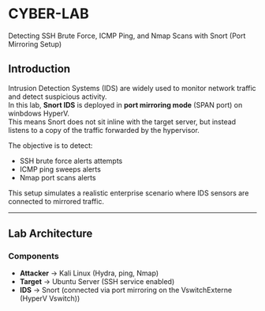 # CYBER-LAB
Detecting SSH Brute Force, ICMP Ping, and Nmap Scans with Snort (Port Mirroring Setup)

## Introduction
Intrusion Detection Systems (IDS) are widely used to monitor network traffic and detect suspicious activity.  
In this lab, **Snort IDS** is deployed in **port mirroring mode** (SPAN port) on winbdows HyperV.  
This means Snort does not sit inline with the target server, but instead listens to a copy of the traffic forwarded by the hypervisor.  

The objective is to detect:
- SSH brute force alerts attempts
- ICMP ping sweeps alerts
- Nmap port scans alerts

This setup simulates a realistic enterprise scenario where IDS sensors are connected to mirrored traffic.

---

## Lab Architecture

### Components
- **Attacker** → Kali Linux (Hydra, ping, Nmap)  
- **Target** → Ubuntu Server (SSH service enabled)  
- **IDS** → Snort (connected via port mirroring on the VswitchExterne (HyperV Vswitch))  
